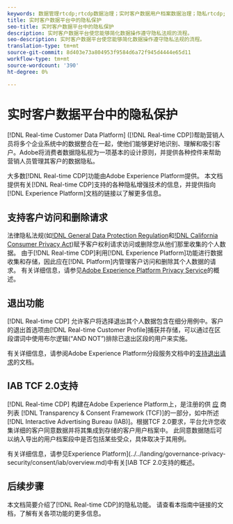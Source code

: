 ```yaml
---
keywords: 数据管理rtcdp;rtcdp数据治理；实时客户数据用户档案数据治理；隐私rtcdp;rtcdp隐私
title: 实时客户数据平台中的隐私保护
seo-title: 实时客户数据平台中的隐私保护
description: 实时客户数据平台使您能够简化数据操作遵守隐私法规的流程。
seo-description: 实时客户数据平台使您能够简化数据操作遵守隐私法规的流程。
translation-type: tm+mt
source-git-commit: 8d403e73a804953f9584d6a72f945d4444e65d11
workflow-type: tm+mt
source-wordcount: '390'
ht-degree: 0%

---
```



# 实时客户数据平台中的隐私保护

[!DNL Real-time Customer Data Platform] ([!DNL Real-time CDP])帮助营销人员将多个企业系统中的数据整合在一起，使他们能够更好地识别、理解和吸引客户。Adobe将消费者数据隐私视为一项基本的设计原则，并提供各种控件来帮助营销人员管理其客户的数据隐私。

大多数[!DNL Real-time CDP]功能由Adobe Experience Platform提供。 本文档提供有关[!DNL Real-time CDP]支持的各种隐私增强技术的信息，并提供指向[!DNL Experience Platform]文档的链接以了解更多信息。

## 支持客户访问和删除请求

法律隐私法规(如[!DNL General Data Protection Regulation](GDPR)和[!DNL California Consumer Privacy Act](CCPA))赋予客户权利请求访问或删除您从他们那里收集的个人数据。 由于[!DNL Real-time CDP]利用[!DNL Experience Platform]功能进行数据收集和存储，因此应在[!DNL Platform]内管理客户访问和删除其个人数据的请求。 有关详细信息，请参见[Adobe Experience Platform Privacy Service](../../privacy-service/home.md)的概述。

## 退出功能

[!DNL Real-time CDP] 允许客户将选择退出其个人数据包含在细分用例中。客户的退出首选项由[!DNL Real-time Customer Profile]捕获并存储，可以通过在区段谓词中使用布尔逻辑(“AND NOT”)排除已退出区段的用户来实施。

有关详细信息，请参阅Adobe Experience Platform分段服务文档中的[支持退出请求](../../segmentation/honoring-opt-outs.md)的文档。

## IAB TCF 2.0支持

[!DNL Real-time CDP] 构建在Adobe Experience Platform上，是注册的供 [应](https://iabeurope.eu/vendor-list-tcf-v2-0/) 商列表 [!DNL Transparency & Consent Framework (TCF)]的一部分，如中所述 [!DNL Interactive Advertising Bureau (IAB)]。根据TCF 2.0要求，平台允许您收集详细的客户同意数据并将其集成到存储的客户用户档案中。 此同意数据随后可以纳入导出的用户档案段中是否包括某些受众，具体取决于其用例。

有关详细信息，请参见Experience Platform](../../landing/governance-privacy-security/consent/iab/overview.md)中有关[IAB TCF 2.0支持的概述。

## 后续步骤

本文档简要介绍了[!DNL Real-time CDP]的隐私功能。 请查看本指南中链接的文档，了解有关各项功能的更多信息。